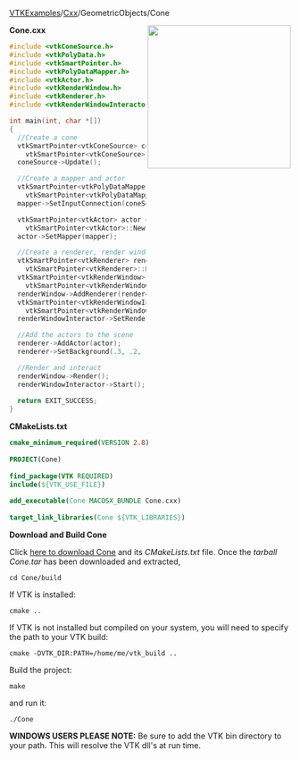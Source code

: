 [VTKExamples](Home)/[Cxx](Cxx)/GeometricObjects/Cone

<img align="right" src="https://github.com/lorensen/VTKExamples/raw/master/Testing/Baseline/GeometricObjects/TestCone.png" width="256" />

**Cone.cxx**
```c++
#include <vtkConeSource.h>
#include <vtkPolyData.h>
#include <vtkSmartPointer.h>
#include <vtkPolyDataMapper.h>
#include <vtkActor.h>
#include <vtkRenderWindow.h>
#include <vtkRenderer.h>
#include <vtkRenderWindowInteractor.h>

int main(int, char *[])
{
  //Create a cone
  vtkSmartPointer<vtkConeSource> coneSource =
    vtkSmartPointer<vtkConeSource>::New();
  coneSource->Update();

  //Create a mapper and actor
  vtkSmartPointer<vtkPolyDataMapper> mapper =
    vtkSmartPointer<vtkPolyDataMapper>::New();
  mapper->SetInputConnection(coneSource->GetOutputPort());

  vtkSmartPointer<vtkActor> actor =
    vtkSmartPointer<vtkActor>::New();
  actor->SetMapper(mapper);

  //Create a renderer, render window, and interactor
  vtkSmartPointer<vtkRenderer> renderer =
    vtkSmartPointer<vtkRenderer>::New();
  vtkSmartPointer<vtkRenderWindow> renderWindow =
    vtkSmartPointer<vtkRenderWindow>::New();
  renderWindow->AddRenderer(renderer);
  vtkSmartPointer<vtkRenderWindowInteractor> renderWindowInteractor =
    vtkSmartPointer<vtkRenderWindowInteractor>::New();
  renderWindowInteractor->SetRenderWindow(renderWindow);

  //Add the actors to the scene
  renderer->AddActor(actor);
  renderer->SetBackground(.3, .2, .1); // Background color dark red

  //Render and interact
  renderWindow->Render();
  renderWindowInteractor->Start();
  
  return EXIT_SUCCESS;
}
```
**CMakeLists.txt**
```cmake
cmake_minimum_required(VERSION 2.8)
 
PROJECT(Cone)
 
find_package(VTK REQUIRED)
include(${VTK_USE_FILE})
 
add_executable(Cone MACOSX_BUNDLE Cone.cxx)
 
target_link_libraries(Cone ${VTK_LIBRARIES})
```

**Download and Build Cone**

Click [here to download Cone](https://github.com/lorensen/VTKWikiExamplesTarballs/raw/master/Cone.tar) and its *CMakeLists.txt* file.
Once the *tarball Cone.tar* has been downloaded and extracted,
```
cd Cone/build 
```
If VTK is installed:
```
cmake ..
```
If VTK is not installed but compiled on your system, you will need to specify the path to your VTK build:
```
cmake -DVTK_DIR:PATH=/home/me/vtk_build ..
```
Build the project:
```
make
```
and run it:
```
./Cone
```
**WINDOWS USERS PLEASE NOTE:** Be sure to add the VTK bin directory to your path. This will resolve the VTK dll's at run time.

